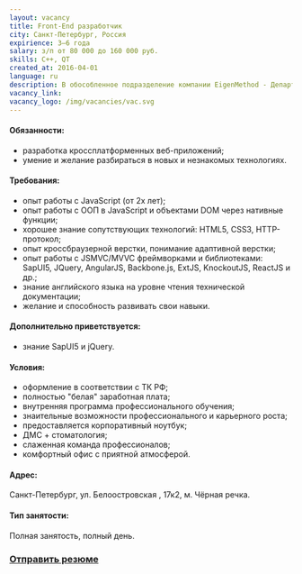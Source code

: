 ```yaml
---
layout: vacancy
title: Front-End разработчик
city: Санкт-Петербург, Россия
expirience: 3–6 года
salary: з/п от 80 000 до 160 000 руб.
skills: C++, QT
created_at: 2016-04-01
language: ru
description: В обособленное подразделение компании EigenMethod - Департамент разработки - требуется Front-End разработчик. 
vacancy_link: 
vacancy_logo: /img/vacancies/vac.svg
---
```



#### Обязанности:  
* разработка кроссплатформенных веб-приложений;  
* умение и желание разбираться в новых и незнакомых технологиях.  

#### Требования:  
* опыт работы с JavaScript (от 2х лет);  
* опыт работы с ООП в JavaScript и объектами DOM через нативные функции;  
* хорошее знание сопутствующих технологий: HTML5, CSS3, HTTP-протокол;  
* опыт кроссбраузерной верстки, понимание адаптивной верстки;  
* опыт работы с JSMVC/MVVC фреймворками и библиотеками: SapUI5, JQuery, AngularJS, Backbone.js, ExtJS, KnockoutJS, ReactJS и др.;  
* знание английского языка на уровне чтения технической документации;  
* желание и способность развивать свои навыки.  

#### Дополнительно приветствуется:  
* знание SapUI5 и jQuery.    

#### Условия:  
* оформление в соответствии с ТК РФ;  
* полностью "белая" заработная плата;
* внутренняя программа профессионального обучения;  
* знаительные возможности профессионального и карьерного роста;  
* предоставляется корпоративный ноутбук;  
* ДМС + стоматология;
* слаженная команда профессионалов;  
* комфортный офис с приятной атмосферой.  

#### Адрес:
Санкт-Петербург, ул. Белоостровская , 17к2, м. Чёрная речка.  

#### Тип занятости:
Полная занятость, полный день.  

### [Отправить резюме][mail]

[//]: #
   [mail]: <mailto:hr@eigenmethod.com>